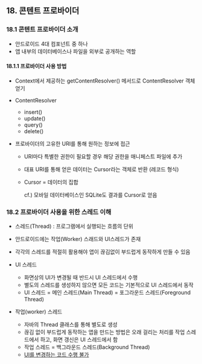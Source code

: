## 18. 콘텐트 프로바이더

### 18.1 콘텐트 프로바이더 소개

- 안드로이드 4대 컴포넌트 중 하나
- 앱 내부의 데이터베이스나 파일을 외부로 공개하는 역할



#### 18.1.1 프로바이더 사용 방법

- Context에서 제공하는 getContentResolver() 메서드로 ContentResolver 객체 얻기

- ContentResolver

  - insert()
  - update()
  - query()
  - delete()

- 프로바이더의 고유한 URI를 통해 원하는 정보에 접근

  - URI마다 특별한 권한이 필요할 경우 해당 권한을 매니페스트 파일에 추가

  - 대표 URI를 통해 얻은 데이터는 Cursor라는 객체로 반환 (레코드 형식)

  - Cursor = 데이터의 집합

    cf.) 모바일 데이터베이스인 SQLite도 결과를 Cursor로 얻음



### 18.2 프로바이더 사용을 위한 스레드 이해

- 스레드(Thread) : 프로그램에서 실행되는 흐름의 단위
- 안드로이드에는 작업(Worker) 스래드와 UI스레드가 존재
- 각각의 스레드를 적절히 활용해야 앱이 끊김없이 부드럽게 동작하게 만들 수 있음

- UI 스레드
  - 화면상의 UI가 변경될 때 반드시 UI 스레드에서 수행
  - 별도의 스레드를 생성하지 않으면 모든 코드는 기본적으로 UI 스레드에서 동작
  - UI 스레드 = 메인 스레드(Main Thread) = 포그라운드 스레드(Foreground Thread)
- 작업(worker) 스레드
  - 자바의 Thread 클래스를 통해 별도로 생성
  - 끊김 없이 부드럽게 동작하는 앱을 만드는 방법은 오래 걸리는 처리를 작업 스레드에서 하고, 화면 갱신은 UI 스레드에서 함
  - 작업 스레드 = 백그라운드 스레드(Background Thread)
  - <u>UI를 변경하는 코드 수행 불가</u>

